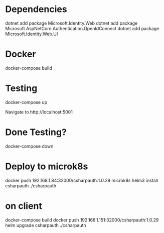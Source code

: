 # Dependencies

dotnet add package Microsoft.Identity.Web
dotnet add package Microsoft.AspNetCore.Authentication.OpenIdConnect
dotnet add package Microsoft.Identity.Web.UI

# Docker
docker-compose build

# Testing
docker-compose up

Navigate to http://localhost:5001

# Done Testing?
docker-compose down

# Deploy to microk8s

docker push 192.168.1.84:32000/csharpauth:1.0.29
microk8s helm3 install csharpauth ./csharpauth

# on client
docker-compose build
docker push 192.168.1.151:32000/csharpauth:1.0.29
helm upgrade csharpauth ./csharpauth
